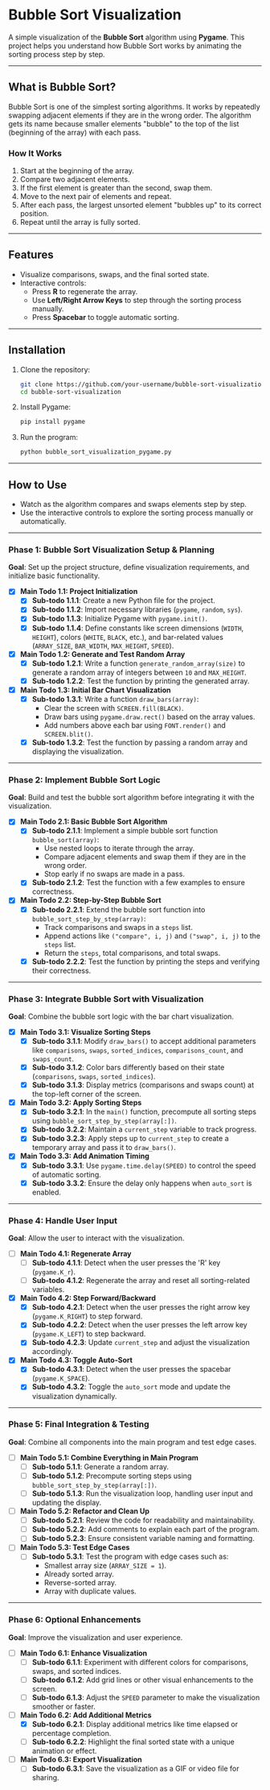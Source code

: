 # **Bubble Sort Visualization**

A simple visualization of the **Bubble Sort** algorithm using **Pygame**. This project helps you understand how Bubble Sort works by animating the sorting process step by step.

---

## **What is Bubble Sort?**

Bubble Sort is one of the simplest sorting algorithms. It works by repeatedly swapping adjacent elements if they are in the wrong order. The algorithm gets its name because smaller elements "bubble" to the top of the list (beginning of the array) with each pass.

### **How It Works**
1. Start at the beginning of the array.
2. Compare two adjacent elements.
3. If the first element is greater than the second, swap them.
4. Move to the next pair of elements and repeat.
5. After each pass, the largest unsorted element "bubbles up" to its correct position.
6. Repeat until the array is fully sorted.

---

## **Features**
- Visualize comparisons, swaps, and the final sorted state.
- Interactive controls:
  - Press **R** to regenerate the array.
  - Use **Left/Right Arrow Keys** to step through the sorting process manually.
  - Press **Spacebar** to toggle automatic sorting.

---

## **Installation**

1. Clone the repository:
   ```bash
   git clone https://github.com/your-username/bubble-sort-visualization.git
   cd bubble-sort-visualization
   ```

2. Install Pygame:
   ```bash
   pip install pygame
   ```

3. Run the program:
   ```bash
   python bubble_sort_visualization_pygame.py
   ```

---

## **How to Use**
- Watch as the algorithm compares and swaps elements step by step.
- Use the interactive controls to explore the sorting process manually or automatically.

---

### **Phase 1: Bubble Sort Visualization Setup & Planning**

**Goal**: Set up the project structure, define visualization requirements, and initialize basic functionality.

- [x]  **Main Todo 1.1: Project Initialization**
    - [x]  **Sub-todo 1.1.1**: Create a new Python file for the project.
    - [x]  **Sub-todo 1.1.2**: Import necessary libraries (`pygame`, `random`, `sys`).
    - [x]  **Sub-todo 1.1.3**: Initialize Pygame with `pygame.init()`.
    - [x]  **Sub-todo 1.1.4**: Define constants like screen dimensions (`WIDTH`, `HEIGHT`), colors (`WHITE`, `BLACK`, etc.), and bar-related values (`ARRAY_SIZE`, `BAR_WIDTH`, `MAX_HEIGHT`, `SPEED`).
- [x]  **Main Todo 1.2: Generate and Test Random Array**
    - [x]  **Sub-todo 1.2.1**: Write a function `generate_random_array(size)` to generate a random array of integers between `10` and `MAX_HEIGHT`.
    - [x]  **Sub-todo 1.2.2**: Test the function by printing the generated array.
- [x]  **Main Todo 1.3: Initial Bar Chart Visualization**
    - [x]  **Sub-todo 1.3.1**: Write a function `draw_bars(array)`:
        - Clear the screen with `SCREEN.fill(BLACK)`.
        - Draw bars using `pygame.draw.rect()` based on the array values.
        - Add numbers above each bar using `FONT.render()` and `SCREEN.blit()`.
    - [x]  **Sub-todo 1.3.2**: Test the function by passing a random array and displaying the visualization.

---

### **Phase 2: Implement Bubble Sort Logic**

**Goal**: Build and test the bubble sort algorithm before integrating it with the visualization.

- [x]  **Main Todo 2.1: Basic Bubble Sort Algorithm**
    - [x]  **Sub-todo 2.1.1**: Implement a simple bubble sort function `bubble_sort(array)`:
        - Use nested loops to iterate through the array.
        - Compare adjacent elements and swap them if they are in the wrong order.
        - Stop early if no swaps are made in a pass.
    - [x]  **Sub-todo 2.1.2**: Test the function with a few examples to ensure correctness.
- [x]  **Main Todo 2.2: Step-by-Step Bubble Sort**
    - [x]  **Sub-todo 2.2.1**: Extend the bubble sort function into `bubble_sort_step_by_step(array)`:
        - Track comparisons and swaps in a `steps` list.
        - Append actions like `("compare", i, j)` and `("swap", i, j)` to the `steps` list.
        - Return the `steps`, total comparisons, and total swaps.
    - [x]  **Sub-todo 2.2.2**: Test the function by printing the steps and verifying their correctness.

---

### **Phase 3: Integrate Bubble Sort with Visualization**

**Goal**: Combine the bubble sort logic with the bar chart visualization.

- [x]  **Main Todo 3.1: Visualize Sorting Steps**
    - [x]  **Sub-todo 3.1.1**: Modify `draw_bars()` to accept additional parameters like `comparisons`, `swaps`, `sorted_indices`, `comparisons_count`, and `swaps_count`.
    - [x]  **Sub-todo 3.1.2**: Color bars differently based on their state (`comparisons`, `swaps`, `sorted_indices`).
    - [x]  **Sub-todo 3.1.3**: Display metrics (comparisons and swaps count) at the top-left corner of the screen.
- [x]  **Main Todo 3.2: Apply Sorting Steps**
    - [x]  **Sub-todo 3.2.1**: In the `main()` function, precompute all sorting steps using `bubble_sort_step_by_step(array[:])`.
    - [x]  **Sub-todo 3.2.2**: Maintain a `current_step` variable to track progress.
    - [x]  **Sub-todo 3.2.3**: Apply steps up to `current_step` to create a temporary array and pass it to `draw_bars()`.
- [x]  **Main Todo 3.3: Add Animation Timing**
    - [x]  **Sub-todo 3.3.1**: Use `pygame.time.delay(SPEED)` to control the speed of automatic sorting.
    - [x]  **Sub-todo 3.3.2**: Ensure the delay only happens when `auto_sort` is enabled.

---

### **Phase 4: Handle User Input**

**Goal**: Allow the user to interact with the visualization.

- [ ]  **Main Todo 4.1: Regenerate Array**
    - [ ]  **Sub-todo 4.1.1**: Detect when the user presses the 'R' key (`pygame.K_r`).
    - [ ]  **Sub-todo 4.1.2**: Regenerate the array and reset all sorting-related variables.
- [x]  **Main Todo 4.2: Step Forward/Backward**
    - [x]  **Sub-todo 4.2.1**: Detect when the user presses the right arrow key (`pygame.K_RIGHT`) to step forward.
    - [x]  **Sub-todo 4.2.2**: Detect when the user presses the left arrow key (`pygame.K_LEFT`) to step backward.
    - [x]  **Sub-todo 4.2.3**: Update `current_step` and adjust the visualization accordingly.
- [x]  **Main Todo 4.3: Toggle Auto-Sort**
    - [x]  **Sub-todo 4.3.1**: Detect when the user presses the spacebar (`pygame.K_SPACE`).
    - [x]  **Sub-todo 4.3.2**: Toggle the `auto_sort` mode and update the visualization dynamically.

---

### **Phase 5: Final Integration & Testing**

**Goal**: Combine all components into the main program and test edge cases.

- [ ]  **Main Todo 5.1: Combine Everything in Main Program**
    - [ ]  **Sub-todo 5.1.1**: Generate a random array.
    - [ ]  **Sub-todo 5.1.2**: Precompute sorting steps using `bubble_sort_step_by_step(array[:])`.
    - [ ]  **Sub-todo 5.1.3**: Run the visualization loop, handling user input and updating the display.
- [ ]  **Main Todo 5.2: Refactor and Clean Up**
    - [ ]  **Sub-todo 5.2.1**: Review the code for readability and maintainability.
    - [ ]  **Sub-todo 5.2.2**: Add comments to explain each part of the program.
    - [ ]  **Sub-todo 5.2.3**: Ensure consistent variable naming and formatting.
- [ ]  **Main Todo 5.3: Test Edge Cases**
    - [ ]  **Sub-todo 5.3.1**: Test the program with edge cases such as:
        - Smallest array size (`ARRAY_SIZE = 1`).
        - Already sorted array.
        - Reverse-sorted array.
        - Array with duplicate values.

---

### **Phase 6: Optional Enhancements**

**Goal**: Improve the visualization and user experience.

- [ ]  **Main Todo 6.1: Enhance Visualization**
    - [ ]  **Sub-todo 6.1.1**: Experiment with different colors for comparisons, swaps, and sorted indices.
    - [ ]  **Sub-todo 6.1.2**: Add grid lines or other visual enhancements to the screen.
    - [ ]  **Sub-todo 6.1.3**: Adjust the `SPEED` parameter to make the visualization smoother or faster.
- [ ]  **Main Todo 6.2: Add Additional Metrics**
    - [x]  **Sub-todo 6.2.1**: Display additional metrics like time elapsed or percentage completion.
    - [ ]  **Sub-todo 6.2.2**: Highlight the final sorted state with a unique animation or effect.
- [ ]  **Main Todo 6.3: Export Visualization**
    - [ ]  **Sub-todo 6.3.1**: Save the visualization as a GIF or video file for sharing.